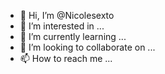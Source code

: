 - 👋 Hi, I’m @Nicolesexto
- 👀 I’m interested in ...
- 🌱 I’m currently learning ...
- 💞️ I’m looking to collaborate on ...
- 📫 How to reach me ...

<!---
Nicolesexto/Nicolesexto is a ✨ special ✨ repository because its `README.md` (this file) appears on your GitHub profile.
You can click the Preview link to take a look at your changes.
--->
